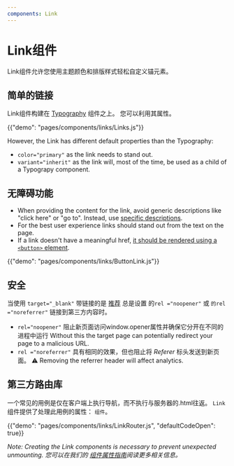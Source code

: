 ```yaml
---
components: Link
---
```


# Link组件

<p class="description">Link组件允许您使用主题颜色和排版样式轻松自定义锚元素。</p>

## 简单的链接

Link组件构建在 [Typography](/api/typography/) 组件之上。 您可以利用其属性。

{{"demo": "pages/components/links/Links.js"}}

However, the Link has different default properties than the Typography:

- `color="primary"` as the link needs to stand out.
- `variant="inherit"` as the link will, most of the time, be used as a child of a Typograpy component.

## 无障碍功能

- When providing the content for the link, avoid generic descriptions like "click here" or "go to". Instead, use [specific descriptions](https://developers.google.com/web/tools/lighthouse/audits/descriptive-link-text).
- For the best user experience links should stand out from the text on the page.
- If a link doesn't have a meaningful href, [it should be rendered using a `<button>` element](https://github.com/evcohen/eslint-plugin-jsx-a11y/blob/master/docs/rules/anchor-is-valid.md).

{{"demo": "pages/components/links/ButtonLink.js"}}

## 安全

当使用 `target="_blank"` 带链接的是 [推荐](https://developers.google.com/web/tools/lighthouse/audits/noopener) 总是设置 的`rel ="noopener"` 或 `的rel ="noreferrer"` 链接到第三方内容时。

- `rel="noopener"` 阻止新页面访问window.opener属性并确保它分开在不同的进程中运行 Without this the target page can potentially redirect your page to a malicious URL.
- `rel ="noreferrer"` 具有相同的效果，但也阻止将 *Referer* 标头发送到新页面。 ⚠️ Removing the referrer header will affect analytics.

## 第三方路由库

一个常见的用例是仅在客户端上执行导航，而不执行与服务器的.html往返。 `Link` 组件提供了处理此用例的属性： `组件`。

{{"demo": "pages/components/links/LinkRouter.js", "defaultCodeOpen": true}}

*Note: Creating the Link components is necessary to prevent unexpected unmounting. 您可以在我们的 [组件属性指南](/guides/composition/#component-property)阅读更多相关信息。*
